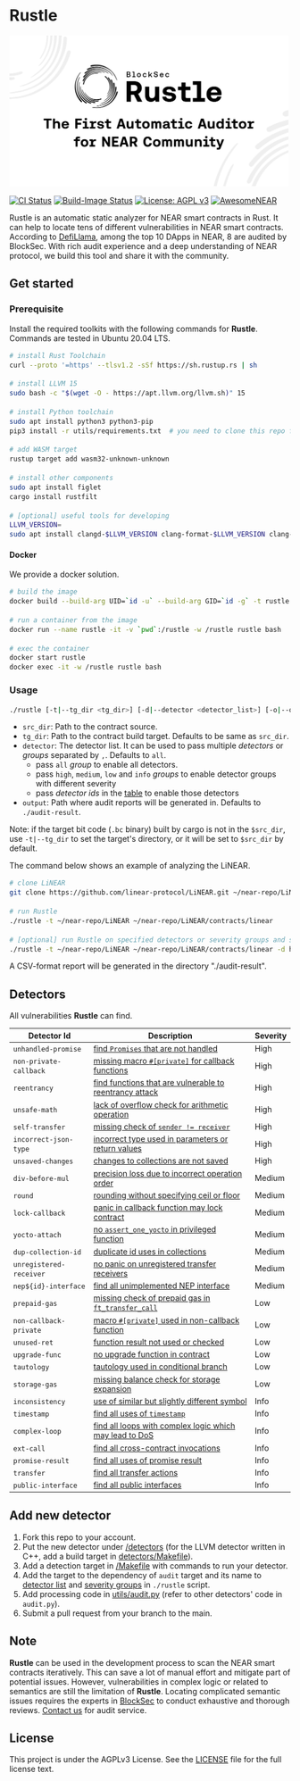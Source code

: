 # Rustle

<img src="./logo.png" alt="Rustle" width="500"/>

[![CI Status](https://img.shields.io/github/actions/workflow/status/blocksecteam/rustle/ci.yml?branch=main&label=ci)](https://github.com/blocksecteam/rustle/actions/workflows/ci.yml)
[![Build-Image Status](https://img.shields.io/github/actions/workflow/status/blocksecteam/rustle/build-image.yml?branch=main&label=build-image)](https://github.com/blocksecteam/rustle/actions/workflows/build-image.yml)
[![License: AGPL v3](https://img.shields.io/github/license/blocksecteam/rustle)](LICENSE)
[![AwesomeNEAR](https://img.shields.io/badge/AwesomeNEAR-Rustle-blue)](https://awesomenear.com/rustle)

Rustle is an automatic static analyzer for NEAR smart contracts in Rust. It can help to locate tens of different vulnerabilities in NEAR smart contracts.
According to [DefiLlama](https://defillama.com/chain/Near), among the top 10 DApps in NEAR, 8 are audited by BlockSec. With rich audit experience and a deep understanding of NEAR protocol, we build this tool and share it with the community.

## Get started

### Prerequisite

Install the required toolkits with the following commands for **Rustle**. Commands are tested in Ubuntu 20.04 LTS.

```bash
# install Rust Toolchain
curl --proto '=https' --tlsv1.2 -sSf https://sh.rustup.rs | sh

# install LLVM 15
sudo bash -c "$(wget -O - https://apt.llvm.org/llvm.sh)" 15

# install Python toolchain
sudo apt install python3 python3-pip
pip3 install -r utils/requirements.txt  # you need to clone this repo first

# add WASM target
rustup target add wasm32-unknown-unknown

# install other components
sudo apt install figlet
cargo install rustfilt

# [optional] useful tools for developing
LLVM_VERSION=
sudo apt install clangd-$LLVM_VERSION clang-format-$LLVM_VERSION clang-tidy-$LLVM_VERSION
```

#### Docker

We provide a docker solution.

```bash
# build the image
docker build --build-arg UID=`id -u` --build-arg GID=`id -g` -t rustle .

# run a container from the image
docker run --name rustle -it -v `pwd`:/rustle -w /rustle rustle bash

# exec the container
docker start rustle
docker exec -it -w /rustle rustle bash
```

### Usage

```bash
./rustle [-t|--tg_dir <tg_dir>] [-d|--detector <detector_list>] [-o|--output <output_dir>] [-h|--help] <src_dir>
```

* `src_dir`: Path to the contract source.
* `tg_dir`: Path to the contract build target. Defaults to be same as `src_dir`.
* `detector`: The detector list. It can be used to pass multiple *detectors* or *groups* separated by `,`. Defaults to `all`.
    * pass `all` *group* to enable all detectors.
    * pass `high`, `medium`, `low` and `info` *groups* to enable detector groups with different severity
    * pass *detector ids* in the [table](#detectors) to enable those detectors
* `output`: Path where audit reports will be generated in. Defaults to `./audit-result`.

Note: if the target bit code (`.bc` binary) built by cargo is not in the `$src_dir`, use `-t|--tg_dir` to set the target's directory, or it will be set to `$src_dir` by default.

The command below shows an example of analyzing the LiNEAR.

```bash
# clone LiNEAR
git clone https://github.com/linear-protocol/LiNEAR.git ~/near-repo/LiNEAR

# run Rustle
./rustle -t ~/near-repo/LiNEAR ~/near-repo/LiNEAR/contracts/linear

# [optional] run Rustle on specified detectors or severity groups and save audit reports in `~/linear-report`
./rustle -t ~/near-repo/LiNEAR ~/near-repo/LiNEAR/contracts/linear -d high,medium,complex-loop -o ~/linear-report
```

A CSV-format report will be generated in the directory "./audit-result".

## Detectors

All vulnerabilities **Rustle** can find.

| Detector Id             | Description                                                                                 | Severity |
| ----------------------- | ------------------------------------------------------------------------------------------- | -------- |
| `unhandled-promise`     | [find `Promises` that are not handled](docs/detectors/unhandled-promise.md)                 | High     |
| `non-private-callback`  | [missing macro `#[private]` for callback functions](docs/detectors/non-private-callback.md) | High     |
| `reentrancy`            | [find functions that are vulnerable to reentrancy attack](docs/detectors/reentrancy.md)     | High     |
| `unsafe-math`           | [lack of overflow check for arithmetic operation](docs/detectors/unsafe-math.md)            | High     |
| `self-transfer`         | [missing check of `sender != receiver`](docs/detectors/self-transfer.md)                    | High     |
| `incorrect-json-type`   | [incorrect type used in parameters or return values](docs/detectors/incorrect-json-type.md) | High     |
| `unsaved-changes`       | [changes to collections are not saved](docs/detectors/unsaved-changes.md)                   | High     |
| `div-before-mul`        | [precision loss due to incorrect operation order](docs/detectors/div-before-mul.md)         | Medium   |
| `round`                 | [rounding without specifying ceil or floor](docs/detectors/round.md)                        | Medium   |
| `lock-callback`         | [panic in callback function may lock contract](docs/detectors/lock-callback.md)             | Medium   |
| `yocto-attach`          | [no `assert_one_yocto` in privileged function](docs/detectors/yocto-attach.md)              | Medium   |
| `dup-collection-id`     | [duplicate id uses in collections](docs/detectors/dup-collection-id.md)                     | Medium   |
| `unregistered-receiver` | [no panic on unregistered transfer receivers](docs/detectors/unregistered-receiver.md)      | Medium   |
| `nep${id}-interface`    | [find all unimplemented NEP interface](docs/detectors/nep-interface.md)                     | Medium   |
| `prepaid-gas`           | [missing check of prepaid gas in `ft_transfer_call`](docs/detectors/prepaid-gas.md)         | Low      |
| `non-callback-private`  | [macro `#[private]` used in non-callback function](docs/detectors/non-callback-private.md)  | Low      |
| `unused-ret`            | [function result not used or checked](docs/detectors/unused-ret.md)                         | Low      |
| `upgrade-func`          | [no upgrade function in contract](docs/detectors/upgrade-func.md)                           | Low      |
| `tautology`             | [tautology used in conditional branch](docs/detectors/tautology.md)                         | Low      |
| `storage-gas`           | [missing balance check for storage expansion](docs/detectors/storage-gas.md)                | Low      |
| `inconsistency`         | [use of similar but slightly different symbol](docs/detectors/inconsistency.md)             | Info     |
| `timestamp`             | [find all uses of `timestamp`](docs/detectors/timestamp.md)                                 | Info     |
| `complex-loop`          | [find all loops with complex logic which may lead to DoS](docs/detectors/complex-loop.md)   | Info     |
| `ext-call`              | [find all cross-contract invocations](docs/detectors/ext-call.md)                           | Info     |
| `promise-result`        | [find all uses of promise result](docs/detectors/promise-result.md)                         | Info     |
| `transfer`              | [find all transfer actions](docs/detectors/transfer.md)                                     | Info     |
| `public-interface`      | [find all public interfaces](docs/detectors/public-interface.md)                            | Info     |

## Add new detector

1. Fork this repo to your account.
2. Put the new detector under [/detectors](/detectors/) (for the LLVM detector written in C++, add a build target in [detectors/Makefile](/detectors/Makefile)).
3. Add a detection target in [/Makefile](/Makefile) with commands to run your detector.
4. Add the target to the dependency of `audit` target and its name to [detector list](/rustle#L146) and [severity groups](/rustle#L169) in `./rustle` script.
5. Add processing code in [utils/audit.py](/utils/audit.py) (refer to other detectors' code in `audit.py`).
6. Submit a pull request from your branch to the main.

## Note

**Rustle** can be used in the development process to scan the NEAR smart contracts iteratively. This can save a lot of manual effort and mitigate part of potential issues. However, vulnerabilities in complex logic or related to semantics are still the limitation of **Rustle**. Locating complicated semantic issues requires the experts in [BlockSec](https://blocksec.com/) to conduct exhaustive and thorough reviews. [Contact us](audit@blocksec.com) for audit service.

## License

This project is under the AGPLv3 License. See the [LICENSE](LICENSE) file for the full license text.
